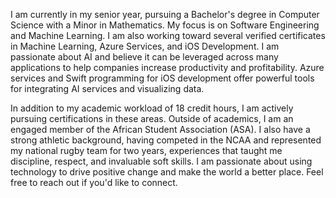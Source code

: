 I am currently in my senior year, pursuing a Bachelor's degree in Computer Science with a Minor in Mathematics. My focus is on Software Engineering and Machine Learning. I am also working toward several verified certificates in Machine Learning, Azure Services, and iOS Development. I am passionate about AI and believe it can be leveraged across many applications to help companies increase productivity and profitability. Azure services and Swift programming for iOS development offer powerful tools for integrating AI services and visualizing data.

In addition to my academic workload of 18 credit hours, I am actively pursuing certifications in these areas. Outside of academics, I am an engaged member of the African Student Association (ASA). I also have a strong athletic background, having competed in the NCAA and represented my national rugby team for two years, experiences that taught me discipline, respect, and invaluable soft skills. I am passionate about using technology to drive positive change and make the world a better place. Feel free to reach out if you'd like to connect.

<!---
tichandrew02/tichandrew02 is a ✨ special ✨ repository because its `README.md` (this file) appears on your GitHub profile.
You can click the Preview link to take a look at your changes.
--->
